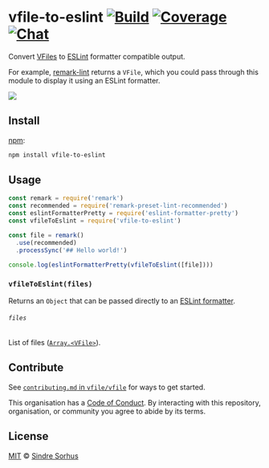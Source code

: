 # vfile-to-eslint [![Build][build-badge]][build] [![Coverage][coverage-badge]][coverage] [![Chat][chat-badge]][chat]

Convert [VFiles][vfile] to [ESLint][] formatter compatible output.

For example, [remark-lint][] returns a `VFile`, which you could pass through
this module to display it using an ESLint formatter.

![][screenshot]

## Install

[npm][]:

```bash
npm install vfile-to-eslint
```

## Usage

```js
const remark = require('remark')
const recommended = require('remark-preset-lint-recommended')
const eslintFormatterPretty = require('eslint-formatter-pretty')
const vfileToEslint = require('vfile-to-eslint')

const file = remark()
  .use(recommended)
  .processSync('## Hello world!')

console.log(eslintFormatterPretty(vfileToEslint([file])))
```

### `vfileToEslint(files)`

Returns an `Object` that can be passed directly to an
[ESLint formatter][eslint-formatter].

###### `files`

List of files ([`Array.<VFile>`][vfile]).

## Contribute

See [`contributing.md` in `vfile/vfile`][contributing] for ways to get started.

This organisation has a [Code of Conduct][coc].  By interacting with this
repository, organisation, or community you agree to abide by its terms.

## License

[MIT][license] © [Sindre Sorhus][author]

<!-- Definitions -->

[build-badge]: https://img.shields.io/travis/vfile/vfile-to-eslint.svg?branch=master

[build]: https://travis-ci.org/vfile/vfile-to-eslint

[coverage-badge]: https://img.shields.io/codecov/c/github/vfile/vfile-to-eslint.svg

[coverage]: https://codecov.io/github/vfile/vfile-to-eslint

[chat-badge]: https://img.shields.io/gitter/room/vfile/Lobby.svg

[chat]: https://gitter.im/vfile/Lobby

[npm]: https://docs.npmjs.com/cli/install

[license]: license

[author]: https://sindresorhus.com

[screenshot]: screenshot.png

[contributing]: https://github.com/vfile/vfile/blob/master/contributing.md

[coc]: https://github.com/vfile/vfile/blob/master/code-of-conduct.md

[remark-lint]: https://github.com/remarkjs/remark-lint

[vfile]: https://github.com/vfile/vfile

[eslint]: https://eslint.org

[eslint-formatter]: https://npms.io/search?term=eslint-formatter
